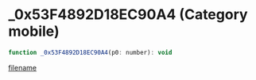# _0x53F4892D18EC90A4 (Category mobile)

```js
function _0x53F4892D18EC90A4(p0: number): void
```

[filename](_0x53F4892D18EC90A4_m.md ':include')